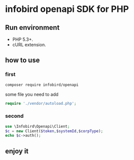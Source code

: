 
# infobird openapi SDK for PHP

## Run environment

- PHP 5.3+.
- cURL extension.

## how to use

### first

~~~ sh
composer require infobird/openapi
~~~
some file you need to add 
~~~ php
require './vendor/autoload.php';
~~~

### second  

~~~ php
use \Infobird\Openapi\Client;
$c = new Client($token,$systemId,$corpType);
echo $c->auth();
~~~

## enjoy it
